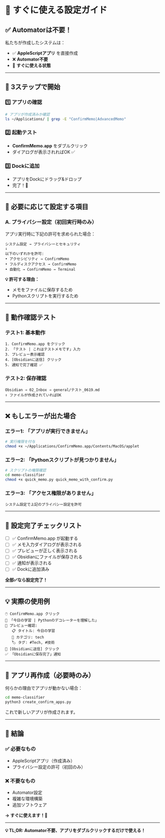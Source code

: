 # 🚀 すぐに使える設定ガイド

## ✅ **Automatorは不要！**

私たちが作成したシステムは：
- ✅ **AppleScriptアプリ** を直接作成
- ❌ **Automator不要**
- 🎯 **すぐに使える状態**

---

## 📱 **3ステップで開始**

### 1️⃣ **アプリの確認**
```bash
# アプリが作成済みか確認
ls ~/Applications/ | grep -E "ConfirmMemo|AdvancedMemo"
```

### 2️⃣ **起動テスト**
- **ConfirmMemo.app** をダブルクリック
- ダイアログが表示されればOK ✅

### 3️⃣ **Dockに追加**
- アプリをDockにドラッグ&ドロップ
- 完了！🎉

---

## 🔐 **必要に応じて設定する項目**

### **A. プライバシー設定**（初回実行時のみ）

アプリ実行時に下記の許可を求められた場合：

```
システム設定 → プライバシーとセキュリティ
↓
以下のいずれかを許可:
• アクセシビリティ → ConfirmMemo
• フルディスクアクセス → ConfirmMemo  
• 自動化 → ConfirmMemo → Terminal
```

**💡 許可する理由：**
- メモをファイルに保存するため
- Pythonスクリプトを実行するため

---

## 🎯 **動作確認テスト**

### **テスト1: 基本動作**
```
1. ConfirmMemo.app をクリック
2. 「テスト | これはテストメモです」入力
3. プレビュー表示確認
4. [Obsidianに送信] クリック
5. 通知で完了確認 ✅
```

### **テスト2: 保存確認**
```
Obsidian → 02_Inbox → general/テスト_0619.md
↑ ファイルが作成されていればOK
```

---

## ❌ **もしエラーが出た場合**

### **エラー1: 「アプリが実行できません」**
```bash
# 実行権限を付与
chmod +x ~/Applications/ConfirmMemo.app/Contents/MacOS/applet
```

### **エラー2: 「Pythonスクリプトが見つかりません」**
```bash
# スクリプトの権限確認
cd memo-classifier
chmod +x quick_memo.py quick_memo_with_confirm.py
```

### **エラー3: 「アクセス権限がありません」**
```
システム設定で上記のプライバシー設定を許可
```

---

## 🎊 **設定完了チェックリスト**

- [ ] ✅ ConfirmMemo.app が起動する
- [ ] ✅ メモ入力ダイアログが表示される  
- [ ] ✅ プレビューが正しく表示される
- [ ] ✅ Obsidianにファイルが保存される
- [ ] ✅ 通知が表示される
- [ ] ✅ Dockに追加済み

**全部✅なら設定完了！**

---

## 💡 **実際の使用例**

```
🖱️ ConfirmMemo.app クリック
📝 「今日の学習 | Pythonのデコレーターを理解した」
👀 プレビュー確認:
   📋 タイトル: 今日の学習
   📂 カテゴリ: tech  
   🏷️ タグ: #Tech, #技術
🎯 [Obsidianに送信] クリック
✅ 「Obsidianに保存完了」通知
```

---

## 🔄 **アプリ再作成**（必要時のみ）

何らかの理由でアプリが動かない場合：

```bash
cd memo-classifier
python3 create_confirm_apps.py
```

これで新しいアプリが作成されます。

---

## 🎯 **結論**

### ✅ **必要なもの**
- AppleScriptアプリ（作成済み）
- プライバシー設定の許可（初回のみ）

### ❌ **不要なもの**  
- Automator設定
- 複雑な環境構築
- 追加ソフトウェア

**→ すぐに使えます！🚀**

---

**💡 TL;DR: Automator不要、アプリをダブルクリックするだけで使える！** 